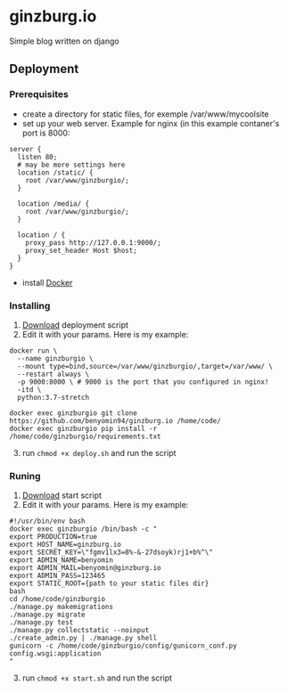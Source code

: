 # ginzburg.io

Simple blog written on django

## Deployment

### Prerequisites
- create a directory for static files, for exemple /var/www/mycoolsite
- set up your web server. Example for nginx (in this example contaner's port is 8000:
```
server {
  listen 80;
  # may be more settings here
  location /static/ {
    root /var/www/ginzburgio/;
  }

  location /media/ {
    root /var/www/ginzburgio/;
  }

  location / {
    proxy_pass http://127.0.0.1:9000/;
    proxy_set_header Host $host;
  }
}
```
- install [Docker](https://raw.githubusercontent.com/benyomin94/ginzburg.io/master/ginzburgio/deploy.sh)


### Installing

1) [Download](https://raw.githubusercontent.com/benyomin94/ginzburg.io/master/ginzburgio/deploy.sh) deployment script
2) Edit it with your params. Here is my example:
```
docker run \
  --name ginzburgio \
  --mount type=bind,source=/var/www/ginzburgio/,target=/var/www/ \
  --restart always \
  -p 9000:8000 \ # 9000 is the port that you configured in nginx!
  -itd \
  python:3.7-stretch

docker exec ginzburgio git clone https://github.com/benyomin94/ginzburg.io /home/code/
docker exec ginzburgio pip install -r /home/code/ginzburgio/requirements.txt
```
3) run `chmod +x deploy.sh` and run the script



### Runing 

1) [Download](https://raw.githubusercontent.com/benyomin94/ginzburg.io/master/ginzburgio/start.sh) start script
2) Edit it with your params. Here is my example:
```
#!/usr/bin/env bash
docker exec ginzburgio /bin/bash -c "
export PRODUCTION=true
export HOST_NAME=ginzburg.io
export SECRET_KEY=\"fgmv1lx3=8%-&-27dsoyk)rj1+b%^\"
export ADMIN_NAME=benyomin
export ADMIN_MAIL=benyomin@ginzburg.io
export ADMIN_PASS=123465
export STATIC_ROOT={path to your static files dir}
bash
cd /home/code/ginzburgio
./manage.py makemigrations
./manage.py migrate
./manage.py test
./manage.py collectstatic --noinput
./create_admin.py | ./manage.py shell
gunicorn -c /home/code/ginzburgio/config/gunicorn_conf.py config.wsgi:application
"
```
3) run `chmod +x start.sh` and run the script
